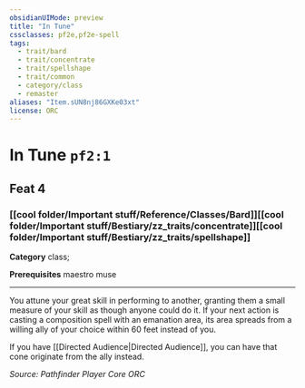 ```yaml
---
obsidianUIMode: preview
title: "In Tune"
cssclasses: pf2e,pf2e-spell
tags:
  - trait/bard
  - trait/concentrate
  - trait/spellshape
  - trait/common
  - category/class
  - remaster
aliases: "Item.sUN8nj86GXKe03xt"
license: ORC
---
```

# In Tune `pf2:1`
## Feat 4
### [[cool folder/Important stuff/Reference/Classes/Bard]][[cool folder/Important stuff/Bestiary/zz_traits/concentrate]][[cool folder/Important stuff/Bestiary/zz_traits/spellshape]]

**Category** class; 



**Prerequisites** maestro muse
* * *
You attune your great skill in performing to another, granting them a small measure of your skill as though anyone could do it. If your next action is casting a composition spell with an emanation area, its area spreads from a willing ally of your choice within 60 feet instead of you.

If you have [[Directed Audience|Directed Audience]], you can have that cone originate from the ally instead.

*Source: Pathfinder Player Core*
*ORC*
